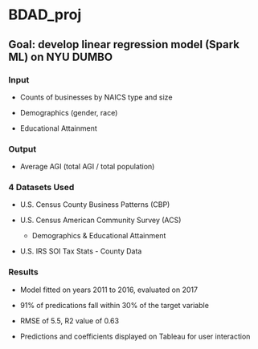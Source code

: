 # BDAD_proj

## Goal: develop linear regression model (Spark ML) on NYU DUMBO

### Input

- Counts of businesses by NAICS type and size

- Demographics (gender, race)

- Educational Attainment

### Output

- Average AGI (total AGI / total population)

### 4 Datasets Used

- U.S. Census County Business Patterns (CBP)

- U.S. Census American Community Survey (ACS)

	- Demographics & Educational Attainment

- U.S. IRS SOI Tax Stats - County Data

### Results

- Model fitted on years 2011 to 2016, evaluated on 2017

- 91% of predications fall within 30% of the target variable

- RMSE of 5.5, R2 value of 0.63

- Predictions and coefficients displayed on Tableau for user interaction
